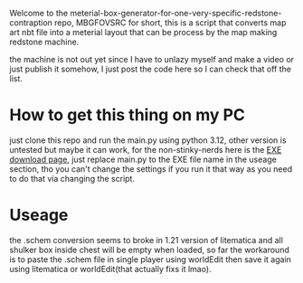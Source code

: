 Welcome to the meterial-box-generator-for-one-very-specific-redstone-contraption repo, MBGFOVSRC for short,
this is a script that converts map art nbt file into a meterial layout that can be process by the map making redstone machine.

the machine is not out yet since I have to unlazy myself and make a video or just publish it somehow,
I just post the code here so I can check that off the list.

# How to get this thing on my PC
just clone this repo and run the main.py using python 3.12, other version is untested but maybe it can work,
for the non-stinky-nerds here is the [EXE download page](https://www.google.com),
just replace main.py to the EXE file name in the useage section,
tho you can't change the settings if you run it that way as you need to do that via changing the script.
# Useage

the .schem conversion seems to broke in 1.21 version of litematica and all shulker box inside chest will be empty when loaded, so far the workaround is to paste the .schem file in single player using worldEdit then save it again using litematica or worldEdit(that actually fixs it lmao).
